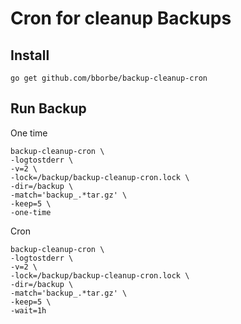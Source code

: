 # Cron for cleanup Backups

## Install

```
go get github.com/bborbe/backup-cleanup-cron
```

## Run Backup

One time

```
backup-cleanup-cron \
-logtostderr \
-v=2 \
-lock=/backup/backup-cleanup-cron.lock \
-dir=/backup \
-match='backup_.*tar.gz' \
-keep=5 \
-one-time
```

Cron

```
backup-cleanup-cron \
-logtostderr \
-v=2 \
-lock=/backup/backup-cleanup-cron.lock \
-dir=/backup \
-match='backup_.*tar.gz' \
-keep=5 \
-wait=1h
```
